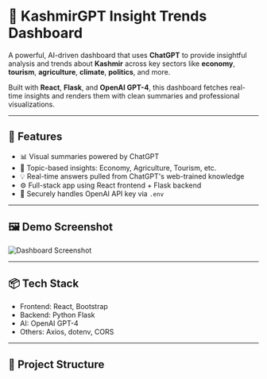 # 🧠 KashmirGPT Insight Trends Dashboard

A powerful, AI-driven dashboard that uses **ChatGPT** to provide insightful analysis and trends about **Kashmir** across key sectors like **economy**, **tourism**, **agriculture**, **climate**, **politics**, and more.

Built with **React**, **Flask**, and **OpenAI GPT-4**, this dashboard fetches real-time insights and renders them with clean summaries and professional visualizations.

---

## 🚀 Features

- 📊 Visual summaries powered by ChatGPT
- 📁 Topic-based insights: Economy, Agriculture, Tourism, etc.
- 💡 Real-time answers pulled from ChatGPT's web-trained knowledge
- ⚙️ Full-stack app using React frontend + Flask backend
- 🔐 Securely handles OpenAI API key via `.env`

---

## 🖼️ Demo Screenshot

![Dashboard Screenshot](https://your-screenshot-link.com) <!-- Replace with your actual image or remove -->

---

## 📦 Tech Stack

- Frontend: React, Bootstrap
- Backend: Python Flask
- AI: OpenAI GPT-4
- Others: Axios, dotenv, CORS

---

## 📁 Project Structure


